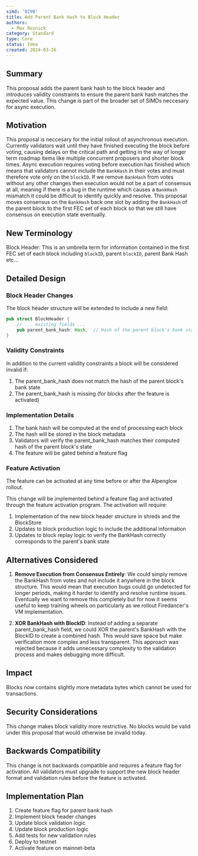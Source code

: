 ```yaml
---
simd: '0298'
title: Add Parent Bank Hash to Block Header
authors:
  - Max Resnick
category: Standard
type: Core
status: Idea
created: 2024-03-26
---
```


## Summary

This proposal adds the parent bank hash to the block header and introduces validity constraints to ensure the parent bank hash matches the expected value. This change is part of the broader set of SIMDs neccesary for async execution.

## Motivation

This proposal is neccesary for the initial rollout of asynchronous execution. Currently validators wait until they have finished executing the block before voting, causing delays on the critical path and getting in the way of longer term roadmap items like multiple concurrent proposers and shorter block times. Async execution requires voting before execution has finished which means that validators cannot include the `BankHash` in their votes and must therefore vote only on the `blockID`. If we remove `BankHash` from votes without any other changes then execution would not be a part of consensus at all, meaning if there is a bug in the runtime which causes a `BankHash` mismatch it could be difficult to identify quickly and resolve. This proposal moves consensus on the `BankHash` back one slot by adding the `BankHash` of the parent block to the first FEC set of each block so that we still have consensus on execution state eventually.

## New Terminology

Block Header: This is an umbrella term for information contained in the first FEC set of each block including `blockID`, parent `blockID`, parent Bank Hash etc...

## Detailed Design

### Block Header Changes

The block header structure will be extended to include a new field:

```rust
pub struct BlockHeader {
    // ... existing fields ...
    pub parent_bank_hash: Hash,  // Hash of the parent block's bank state
}
```

### Validity Constraints

In addition to the current validity constraints a block will be considered invalid if:

1. The parent_bank_hash does not match the hash of the parent block's bank state
2. The parent_bank_hash is missing (for blocks after the feature is activated)

### Implementation Details

1. The bank hash will be computed at the end of processing each block
2. The hash will be stored in the block metadata
3. Validators will verify the parent_bank_hash matches their computed hash of the parent block's state
4. The feature will be gated behind a feature flag

### Feature Activation

The feature can be activated at any time before or after the Alpenglow rollout.

This change will be implemented behind a feature flag and activated through the feature activation program. The activation will require:

1. Implementation of the new block header structure in shreds and the BlockStore
2. Updates to block production logic to include the additional information
3. Updates to block replay logic to verify the BankHash correctly corresponds to the parent's bank state

## Alternatives Considered

1. **Remove Execution from Consensus Entirely**: We could simply remove the BankHash from votes and not include it anywhere in the block structure. This would mean that execution bugs could go undetected for longer periods, making it harder to identify and resolve runtime issues. Eventually we want to remove this completely but for now it seems useful to keep training wheels on particularly as we rollout Firedancer's VM implementation. 

2. **XOR BankHash with BlockID**: Instead of adding a separate parent_bank_hash field, we could XOR the parent's BankHash with the BlockID to create a combined hash. This would save space but make verification more complex and less transparent. This approach was rejected because it adds unnecessary complexity to the validation process and makes debugging more difficult.

## Impact

Blocks now contains slightly more metadata bytes which cannot be used for transactions.

## Security Considerations

This change makes block validity more restrictive. No blocks would be valid under this proposal that would otherwise be invalid today.

## Backwards Compatibility

This change is not backwards compatible and requires a feature flag for activation. All validators must upgrade to support the new block header format and validation rules before the feature is activated.

## Implementation Plan

1. Create feature flag for parent bank hash
2. Implement block header changes
3. Update block validation logic
4. Update block production logic
5. Add tests for new validation rules
6. Deploy to testnet
7. Activate feature on mainnet-beta